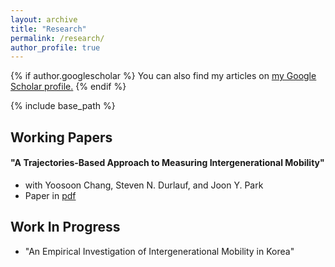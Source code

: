 ```yaml
---
layout: archive
title: "Research"
permalink: /research/
author_profile: true
---
```


{% if author.googlescholar %}
  You can also find my articles on <u><a href="{{author.googlescholar}}">my Google Scholar profile</a>.</u>
{% endif %}

{% include base_path %}

Working Papers
-----
#### "A Trajectories-Based Approach to Measuring Intergenerational Mobility" 
* with Yoosoon Chang, Steven N. Durlauf, and Joon Y. Park
* Paper in [pdf](https://econ-seunghee.github.io/trajectorymobility.pdf)

Work In Progress
-----

* "An Empirical Investigation of Intergenerational Mobility in Korea" 


